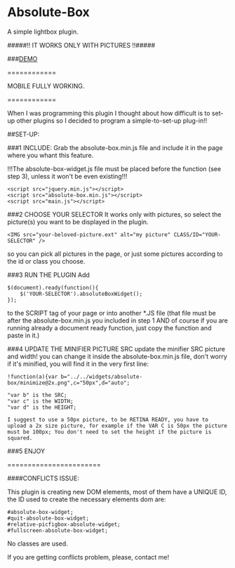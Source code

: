 Absolute-Box
============

A simple lightbox plugin.

#####!! IT WORKS ONLY WITH PICTURES !!#####

###[DEMO](http://dcdev.altervista.org/plugins/absolute-box/)

============

MOBILE FULLY WORKING.

============

When I was programming this plugin I thought about how difficult is to set-up other plugins so I decided to program a simple-to-set-up plug-in!!

##SET-UP:

###1 INCLUDE:
Grab the absolute-box.min.js file and include it in the page where you whant this feature.

!!!The absolute-box-widget.js file must be placed before the function (see step 3), unless it won't be even existing!!!

    <script src="jquery.min.js"></script>
    <script src="absolute-box.min.js"></script>
    <script src="main.js"></script>
    
###2 CHOOSE YOUR SELECTOR
It works only with pictures, so select the picture(s) you want to be displayed in the plugin.

    <IMG src="your-beloved-picture.ext" alt="my picture" CLASS/ID="YOUR-SELECTOR" />
    
so you can pick all pictures in the page, or just some pictures according to the id or class you choose.

###3 RUN THE PLUGIN
Add

    $(document).ready(function(){
        $('YOUR-SELECTOR').absoluteBoxWidget();
    });
            
to the SCRIPT tag of your page or into another *.JS file (that file must be after the absolute-box.min.js you included in step 1 AND of course if you are running already a document ready function, just copy the function and paste in it.)

###4 UPDATE THE MINIFIER PICTURE SRC
update the minifier SRC picture and width!
you can change it inside the absolute-box.min.js file, don't worry if it's minified, you will find it in the very first line:

    !function(a){var b="../../widgets/absolute-box/minimize@2x.png",c="50px",d="auto";
    
    "var b" is the SRC;
    "var c" is the WIDTH;
    "var d" is the HEIGHT;
    
    I suggest to use a 50px picture, to be RETINA READY, you have to upload a 2x size picture, for example if the VAR C is 50px the picture must be 100px; You don't need to set the height if the picture is squared.
    
###5 ENJOY

=======================

####CONFLICTS ISSUE:

This plugin is creating new DOM elements, most of them have a UNIQUE ID, the ID used to create the necessary elements dom are:

    #absolute-box-widget;
    #quit-absolute-box-widget;
    #relative-picfigbox-absolute-widget;
    #fullscreen-absolute-box-widget;
    
No classes are used.    
    
If you are getting conflicts problem, please, contact me!
